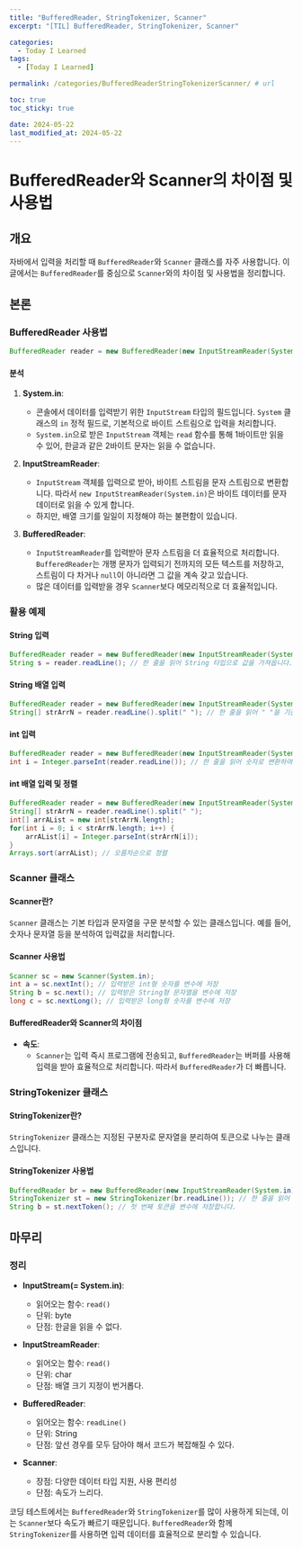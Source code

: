 ```yaml
---
title: "BufferedReader, StringTokenizer, Scanner"
excerpt: "[TIL] BufferedReader, StringTokenizer, Scanner"

categories:
  - Today I Learned
tags:
  - [Today I Learned]

permalink: /categories/BufferedReaderStringTokenizerScanner/ # url

toc: true
toc_sticky: true

date: 2024-05-22
last_modified_at: 2024-05-22
---
```


# BufferedReader와 Scanner의 차이점 및 사용법

## 개요
자바에서 입력을 처리할 때 `BufferedReader`와 `Scanner` 클래스를 자주 사용합니다. 이 글에서는 `BufferedReader`를 중심으로 `Scanner`와의 차이점 및 사용법을 정리합니다.

## 본론

### BufferedReader 사용법

```java
BufferedReader reader = new BufferedReader(new InputStreamReader(System.in));
```

#### 분석

1. **System.in**:
   - 콘솔에서 데이터를 입력받기 위한 `InputStream` 타입의 필드입니다. `System` 클래스의 `in` 정적 필드로, 기본적으로 바이트 스트림으로 입력을 처리합니다.
   - `System.in`으로 받은 `InputStream` 객체는 `read` 함수를 통해 1바이트만 읽을 수 있어, 한글과 같은 2바이트 문자는 읽을 수 없습니다.

2. **InputStreamReader**:
   - `InputStream` 객체를 입력으로 받아, 바이트 스트림을 문자 스트림으로 변환합니다. 따라서 `new InputStreamReader(System.in)`은 바이트 데이터를 문자 데이터로 읽을 수 있게 합니다.
   - 하지만, 배열 크기를 일일이 지정해야 하는 불편함이 있습니다.

3. **BufferedReader**:
   - `InputStreamReader`를 입력받아 문자 스트림을 더 효율적으로 처리합니다. `BufferedReader`는 개행 문자가 입력되기 전까지의 모든 텍스트를 저장하고, 스트림이 다 차거나 `null`이 아니라면 그 값을 계속 갖고 있습니다.
   - 많은 데이터를 입력받을 경우 `Scanner`보다 메모리적으로 더 효율적입니다.

### 활용 예제

#### String 입력

```java
BufferedReader reader = new BufferedReader(new InputStreamReader(System.in));
String s = reader.readLine(); // 한 줄을 읽어 String 타입으로 값을 가져옵니다.
```

#### String 배열 입력

```java
BufferedReader reader = new BufferedReader(new InputStreamReader(System.in));
String[] strArrN = reader.readLine().split(" "); // 한 줄을 읽어 " "을 기준으로 나눠 String 배열로 만듭니다.
```

#### int 입력

```java
BufferedReader reader = new BufferedReader(new InputStreamReader(System.in));
int i = Integer.parseInt(reader.readLine()); // 한 줄을 읽어 숫자로 변환하여 int로 저장합니다.
```

#### int 배열 입력 및 정렬

```java
BufferedReader reader = new BufferedReader(new InputStreamReader(System.in));
String[] strArrN = reader.readLine().split(" ");
int[] arrAList = new int[strArrN.length];
for(int i = 0; i < strArrN.length; i++) {
    arrAList[i] = Integer.parseInt(strArrN[i]);
}
Arrays.sort(arrAList); // 오름차순으로 정렬
```

### Scanner 클래스

#### Scanner란?

`Scanner` 클래스는 기본 타입과 문자열을 구문 분석할 수 있는 클래스입니다. 예를 들어, 숫자나 문자열 등을 분석하여 입력값을 처리합니다.

#### Scanner 사용법

```java
Scanner sc = new Scanner(System.in);
int a = sc.nextInt(); // 입력받은 int형 숫자를 변수에 저장
String b = sc.next(); // 입력받은 String형 문자열을 변수에 저장
long c = sc.nextLong(); // 입력받은 long형 숫자를 변수에 저장
```

#### BufferedReader와 Scanner의 차이점

- **속도**:
  - `Scanner`는 입력 즉시 프로그램에 전송되고, `BufferedReader`는 버퍼를 사용해 입력을 받아 효율적으로 처리합니다. 따라서 `BufferedReader`가 더 빠릅니다.

### StringTokenizer 클래스

#### StringTokenizer란?

`StringTokenizer` 클래스는 지정된 구분자로 문자열을 분리하여 토큰으로 나누는 클래스입니다.

#### StringTokenizer 사용법

```java
BufferedReader br = new BufferedReader(new InputStreamReader(System.in));
StringTokenizer st = new StringTokenizer(br.readLine()); // 한 줄을 읽어 구분자로 분리할 준비를 합니다.
String b = st.nextToken(); // 첫 번째 토큰을 변수에 저장합니다.
```

## 마무리

### 정리

- **InputStream(= System.in)**:
  - 읽어오는 함수: `read()`
  - 단위: byte
  - 단점: 한글을 읽을 수 없다.

- **InputStreamReader**:
  - 읽어오는 함수: `read()`
  - 단위: char
  - 단점: 배열 크기 지정이 번거롭다.

- **BufferedReader**:
  - 읽어오는 함수: `readLine()`
  - 단위: String
  - 단점: 앞선 경우를 모두 담아야 해서 코드가 복잡해질 수 있다.

- **Scanner**:
  - 장점: 다양한 데이터 타입 지원, 사용 편리성
  - 단점: 속도가 느리다.

코딩 테스트에서는 `BufferedReader`와 `StringTokenizer`를 많이 사용하게 되는데, 이는 `Scanner`보다 속도가 빠르기 때문입니다. `BufferedReader`와 함께 `StringTokenizer`를 사용하면 입력 데이터를 효율적으로 분리할 수 있습니다.
